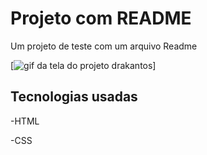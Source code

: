 # Projeto com README
Um projeto de teste com um arquivo Readme

[<img src="drakantos.gif" alt=" gif da tela do projeto drakantos">]

## Tecnologias usadas

-HTML

-CSS